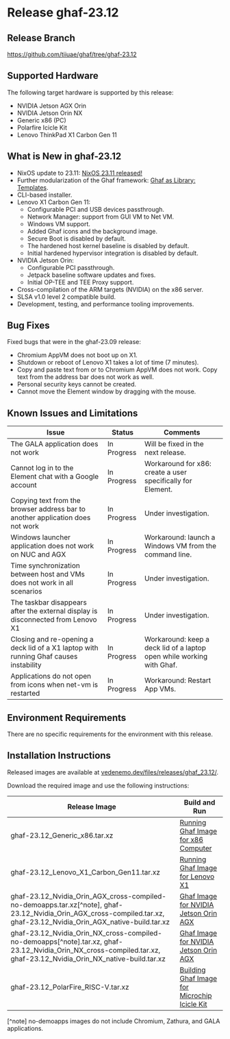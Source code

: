 <!--
    Copyright 2022-2024 TII (SSRC) and the Ghaf contributors
    SPDX-License-Identifier: CC-BY-SA-4.0
-->

# Release ghaf-23.12


## Release Branch

<https://github.com/tiiuae/ghaf/tree/ghaf-23.12>


## Supported Hardware

The following target hardware is supported by this release:

* NVIDIA Jetson AGX Orin
* NVIDIA Jetson Orin NX
* Generic x86 (PC)
* Polarfire Icicle Kit
* Lenovo ThinkPad X1 Carbon Gen 11


## What is New in ghaf-23.12

* NixOS update to 23.11: [NixOS 23.11 released!](https://discourse.nixos.org/t/nixos-23-11-released/36210)
* Further modularization of the Ghaf framework: [Ghaf as Library: Templates](../ref_impl/ghaf-based-project.md).
* CLI-based installer.
* Lenovo X1 Carbon Gen 11:
  * Configurable PCI and USB devices passthrough.
  * Network Manager: support from GUI VM to Net VM.
  * Windows VM support.
  * Added Ghaf icons and the background image.
  * Secure Boot is disabled by default.
  * The hardened host kernel baseline is disabled by default.
  * Initial hardened hypervisor integration is disabled by default.
* NVIDIA Jetson Orin:
  * Configurable PCI passthrough.
  * Jetpack baseline software updates and fixes.
  * Initial OP-TEE and TEE Proxy support.
* Cross-compilation of the ARM targets (NVIDIA) on the x86 server.
* SLSA v1.0 level 2 compatible build.
* Development, testing, and performance tooling improvements.


## Bug Fixes

Fixed bugs that were in the ghaf-23.09 release:

* Chromium AppVM does not boot up on X1.
* Shutdown or reboot of Lenovo X1 takes a lot of time (7 minutes).
* Copy and paste text from or to Chromium AppVM does not work. Copy text from the address bar does not work as well.
* Personal security keys cannot be created.
* Cannot move the Element window by dragging with the mouse.


## Known Issues and Limitations

| Issue           | Status      | Comments                             |
|-----------------|-------------|--------------------------------------|
| The GALA application does not work | In Progress | Will be fixed in the next release. |
| Cannot log in to the Element chat with a Google account  | In Progress | Workaround for x86: create a user specifically for Element. |
| Copying text from the browser address bar to another application does not work  | In Progress | Under investigation. |
| Windows launcher application does not work on NUC and AGX  | In Progress | Workaround: launch a Windows VM from the command line. |
| Time synchronization between host and VMs does not work in all scenarios  | In Progress | Under investigation. |
| The taskbar disappears after the external display is disconnected from Lenovo X1  | In Progress | Under investigation. |
| Closing and re-opening a deck lid of a X1 laptop with running Ghaf causes instability | In Progress | Workaround: keep a deck lid of a laptop open while working with Ghaf. |
| Applications do not open from icons when net-vm is restarted | In Progress | Workaround: Restart App VMs. |


## Environment Requirements

There are no specific requirements for the environment with this release.


## Installation Instructions

Released images are available at [vedenemo.dev/files/releases/ghaf_23.12/](https://vedenemo.dev/files/releases/ghaf_23.12/).

Download the required image and use the following instructions:

| Release Image           | Build and Run      |
|-------------------------|--------------------|
| ghaf-23.12_Generic_x86.tar.xz | [Running Ghaf Image for x86 Computer](../ref_impl/build_and_run.md#running-ghaf-image-for-x86-computer) |
| ghaf-23.12_Lenovo_X1_Carbon_Gen11.tar.xz  | [Running Ghaf Image for Lenovo X1](../ref_impl/build_and_run.md#running-ghaf-image-for-lenovo-x1) |
| ghaf-23.12_Nvidia_Orin_AGX_cross-compiled-no-demoapps.tar.xz[^note], ghaf-23.12_Nvidia_Orin_AGX_cross-compiled.tar.xz, ghaf-23.12_Nvidia_Orin_AGX_native-build.tar.xz | [Ghaf Image for NVIDIA Jetson Orin AGX](../ref_impl/build_and_run.md#ghaf-image-for-nvidia-jetson-orin-agx) |
| ghaf-23.12_Nvidia_Orin_NX_cross-compiled-no-demoapps[^note].tar.xz, ghaf-23.12_Nvidia_Orin_NX_cross-compiled.tar.xz, ghaf-23.12_Nvidia_Orin_NX_native-build.tar.xz | [Ghaf Image for NVIDIA Jetson Orin AGX](../ref_impl/build_and_run.md#ghaf-image-for-nvidia-jetson-orin-agx) |
| ghaf-23.12_PolarFire_RISC-V.tar.xz | [Building Ghaf Image for Microchip Icicle Kit](../ref_impl/build_and_run.md#building-ghaf-image-for-microchip-icicle-kit) |

[^note] no-demoapps images do not include Chromium, Zathura, and GALA applications.